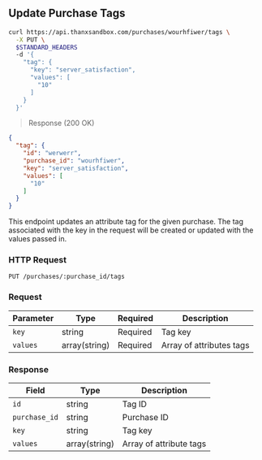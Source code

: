 ## Update Purchase Tags

```bash
curl https://api.thanxsandbox.com/purchases/wourhfiwer/tags \
  -X PUT \
  $STANDARD_HEADERS
  -d '{
    "tag": {
      "key": "server_satisfaction",
      "values": [
        "10"
      ]
    }
  }'
```

> Response (200 OK)

```json
{
  "tag": {
    "id": "werwerr",
    "purchase_id": "wourhfiwer",
    "key": "server_satisfaction",
    "values": [
      "10"
    ]
  }
}
```

This endpoint updates an attribute tag for the given purchase. The tag associated with
the key in the request will be created or updated with the values passed in.

### HTTP Request

`PUT /purchases/:purchase_id/tags`

### Request

Parameter | Type | Required | Description
--------- | ---- | -------- | -----------
`key` | string | Required | Tag key
`values` | array(string) | Required | Array of attributes tags

### Response

Field | Type | Description
----- | ---- | -----------
`id` | string | Tag ID
`purchase_id` | string | Purchase ID
`key` | string | Tag key
`values` | array(string) | Array of attribute tags
